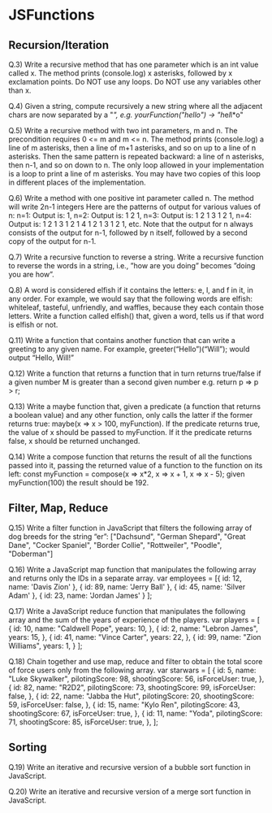 # JSFunctions

## Recursion/Iteration
Q.3) Write a recursive method that has one parameter which is an int value called x. The method prints (console.log) x asterisks, followed by x exclamation points. Do NOT use any loops. Do NOT use any variables other than x.

Q.4) Given a string, compute recursively a new string where all the adjacent chars are now separated by a "*", e.g. yourFunction("hello") → "h*e*l*l*o"

Q.5) Write a recursive method with two int parameters, m and n. The precondition requires 0 <= m and m <= n. The method prints (console.log) a line of m asterisks, then a line of m+1 asterisks, and so on up to a line of n asterisks. Then the same pattern is repeated backward: a line of n asterisks, then n-1, and so on down to n. The only loop allowed in your implementation is a loop to print a line of m asterisks. You may have two copies of this loop in different places of the implementation.

Q.6) Write a method with one positive int parameter called n. The method will write 2n-1 integers Here are the patterns of output for various values of n: n=1: Output is: 1, n=2: Output is: 1 2 1, n=3: Output is: 1 2 1 3 1 2 1, n=4: Output is: 1 2 1 3 1 2 1 4 1 2 1 3 1 2 1, etc. Note that the output for n always consists of the output for n-1, followed by n itself, followed by a second copy of the output for n-1.

Q.7) Write a recursive function to reverse a string. Write a recursive function to reverse the words in a string, i.e., ”how are you doing” becomes ”doing you are how”.

Q.8) A word is considered elfish if it contains the letters: e, l, and f in it, in any order. For example, we would say that the following words are elfish: whiteleaf, tasteful, unfriendly, and waffles, because they each contain those letters. Write a function called elfish() that, given a word, tells us if that word is elfish or not.

Q.11) Write a function that contains another function that can write a greeting to any given name. For example, greeter(“Hello”)(“Will”); would output “Hello, Will!”

Q.12) Write a function that returns a function that in turn returns true/false if a given number M is greater than a second given number e.g. return p => p > r;

Q.13) Write a maybe function that, given a predicate (a function that returns a boolean value) and any other function, only calls the latter if the former returns true: maybe(x => x > 100, myFunction). If the predicate returns true, the value of x should be passed to myFunction. If it the predicate returns false, x should be returned unchanged.

Q.14) Write a compose function that returns the result of all the functions passed into it, passing the returned value of a function to the function on its left: const myFunction = compose(x => x*2, x => x + 1, x => x - 5); given myFunction(100) the result should be 192.

## Filter, Map, Reduce
Q.15) Write a filter function in JavaScript that filters the following array of dog breeds for the string “er”: ["Dachsund", "German Shepard", "Great Dane", "Cocker Spaniel", "Border Collie", "Rottweiler", "Poodle", "Doberman"]

Q.16) Write a JavaScript map function that manipulates the following array and returns only the IDs in a separate array.
var employees = [{ id: 12, name: 'Davis Zion' }, { id: 89, name: 'Jerry Ball' }, { id: 45, name: 'Silver Adam' },
{ id: 23, name: 'Jordan James' } ];

Q.17) Write a JavaScript reduce function that manipulates the following array and the sum of the years of experience of the players.
var players = [
{
id: 10,
name: "Caldwell Pope",
years: 10,
},
{
id: 2,
name: "Lebron James",
years: 15,
},
{
id: 41,
name: "Vince Carter",
years: 22,
},
{
id: 99,
name: "Zion Williams",
years: 1,
}
];

Q.18) Chain together and use map, reduce and filter to obtain the total score of force users only from the following array.
var starwars = [
{
id: 5,
name: "Luke Skywalker",
pilotingScore: 98,
shootingScore: 56,
isForceUser: true,
},
{
id: 82,
name: "R2D2",
pilotingScore: 73,
shootingScore: 99,
isForceUser: false,
},
{
id: 22,
name: "Jabba the Hut",
pilotingScore: 20,
shootingScore: 59,
isForceUser: false,
},
{
id: 15,
name: "Kylo Ren",
pilotingScore: 43,
shootingScore: 67,
isForceUser: true,
},
{
id: 11,
name: "Yoda",
pilotingScore: 71,
shootingScore: 85,
isForceUser: true,
},
];

## Sorting
Q.19) Write an iterative and recursive version of a bubble sort function in JavaScript.

Q.20) Write an iterative and recursive version of a merge sort function in JavaScript.
